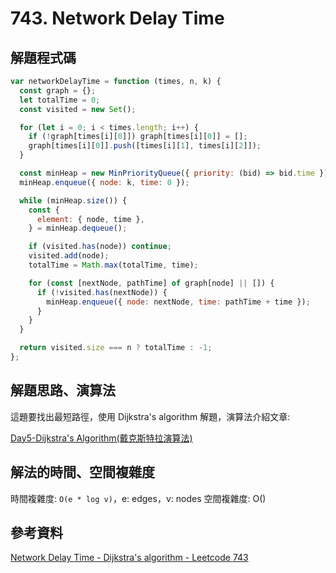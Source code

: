 # 743. Network Delay Time

## 解題程式碼

```javascript
var networkDelayTime = function (times, n, k) {
  const graph = {};
  let totalTime = 0;
  const visited = new Set();

  for (let i = 0; i < times.length; i++) {
    if (!graph[times[i][0]]) graph[times[i][0]] = [];
    graph[times[i][0]].push([times[i][1], times[i][2]]);
  }

  const minHeap = new MinPriorityQueue({ priority: (bid) => bid.time });
  minHeap.enqueue({ node: k, time: 0 });

  while (minHeap.size()) {
    const {
      element: { node, time },
    } = minHeap.dequeue();

    if (visited.has(node)) continue;
    visited.add(node);
    totalTime = Math.max(totalTime, time);

    for (const [nextNode, pathTime] of graph[node] || []) {
      if (!visited.has(nextNode)) {
        minHeap.enqueue({ node: nextNode, time: pathTime + time });
      }
    }
  }

  return visited.size === n ? totalTime : -1;
};
```

## 解題思路、演算法

這題要找出最短路徑，使用 Dijkstra's algorithm 解題，演算法介紹文章:

[Day5-Dijkstra's Algorithm(戴克斯特拉演算法)](https://ithelp.ithome.com.tw/articles/10323129)

## 解法的時間、空間複雜度

時間複雜度: `O(e * log v)`，e: edges，v: nodes
空間複雜度: O()

## 參考資料

[Network Delay Time - Dijkstra's algorithm - Leetcode 743](https://youtu.be/EaphyqKU4PQ)
